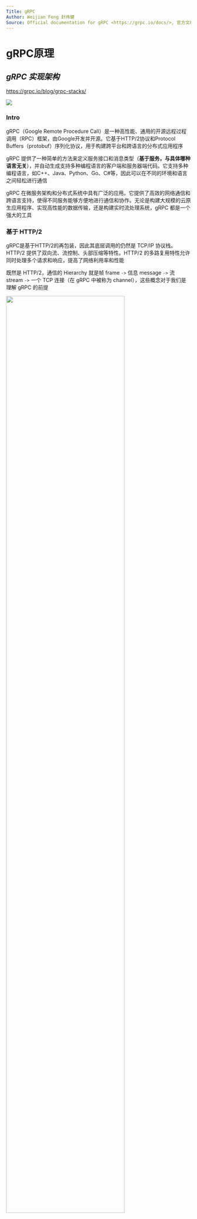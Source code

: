 ```yaml
---
Title: gRPC
Author: Weijian Feng 封伟健
Source: Official documentation for gRPC <https://grpc.io/docs/>, 官方文档中文翻译 <https://doc.oschina.net/grpc?t=56831>
---
```


# gRPC原理

## *gRPC 实现架构*

https://grpc.io/blog/grpc-stacks/

<img src="gRPC协议栈.png">

### Intro

gRPC（Google Remote Procedure Call）是一种高性能、通用的开源远程过程调用（RPC）框架，由Google开发并开源。它基于HTTP/2协议和Protocol Buffers（protobuf）序列化协议，用于构建跨平台和跨语言的分布式应用程序

gRPC 提供了一种简单的方法来定义服务接口和消息类型（**基于服务，与具体哪种语言无关**），并自动生成支持多种编程语言的客户端和服务器端代码。它支持多种编程语言，如C++、Java、Python、Go、C#等，因此可以在不同的环境和语言之间轻松进行通信

gRPC 在微服务架构和分布式系统中具有广泛的应用。它提供了高效的网络通信和跨语言支持，使得不同服务能够方便地进行通信和协作。无论是构建大规模的云原生应用程序、实现高性能的数据传输，还是构建实时流处理系统，gRPC 都是一个强大的工具

### 基于 HTTP/2

gRPC是基于HTTP/2的再包装，因此其底层调用的仍然是 TCP/IP 协议栈。HTTP/2 提供了双向流、流控制、头部压缩等特性。HTTP/2 的多路复用特性允许同时处理多个请求和响应，提高了网络利用率和性能

既然是 HTTP/2，通信的 Hierarchy 就是帧 frame `->` 信息 message `->` 流 stream `->` 一个 TCP 连接（在 gRPC 中被称为 channel），这些概念对于我们是理解 gRPC 的前提

<img src="基于HTTP2.png" width="80%">

### 基于 protobuf

gRPC 使用 protobuf 作为默认的序列化机制。通过定义服务接口和消息类型的 .proto 文件，gRPC 可以自动生成用于客户端和服务器端的代码。这简化了开发过程，并确保在不同的语言之间保持一致性

## *消息格式*

### 请求消息

```
Request Message: Request Headers -> Length-Prefixed-Message -> End of stream flag
```

请求消息是发起远程调用的消息。gRPC 的请求消息只能由 client 端应用程序触发（虽然 HTTP/2 支持 server 端主动推送消息），它由三个主要部分组成：请求头 Request Headers、长度前缀消息 Length-Prefixed-Message 和流结束标志 End of stream flag (EOS)。client 端首先发送请求头，之后是长度前缀消息，最后是 EOS，标识消息发送完毕

例子可以看这个网站 https://learnku.com/articles/72847

### 响应消息

```
Response Message: Response Headers -> Length-Prefixed-Message (optional) # 数据帧
Response Message: Response Headers -> Length-Prefixed-Message (optional) -> Trailers # 结尾帧
```

响应消息也由三个主要部分组成：响应标头、带长度前缀的消息和尾部。当响应中没有以长度为前缀的消息需要发送给 client 端时，响应消息仅包含响应标头和尾部

与请求消息不同的是，END_STREAM 标志不随数据帧一起发送，它作为一个被称作 Trailers 单独的响应头发送，通知 client 端我们完成了响应消息的发送。Trailers 还会携带请求的状态码和状态消息

# 安装

gRPC的源码库 <https://github.com/grpc/grpc>

https://github.com/grpc/grpc/blob/v1.61.0/src/cpp/README.md

### 使用 Bazel

### 使用 CMake

# 同步IO

## *项目结构*

下面的内容以 java & unary rpc 为例

### 大纲

<img src="gRPC流程.drawio.png">

1. api 模块

    定义 protobuf IDL语言并通过命令创建具体的代码，后续client server引入使用

    * message
    * service

    ```protobuf
    syntax = "proto3";
    
    // 后续protobuf生成的java代码一个源文件还是多个源文件xx.java。否则会为每个message、enum、service生成独立的class
    option java_multiple_files = false;
    // 指定protobuf生成的类放置在哪个包中
    option java_package = "com. suns";
    // 指定的protobuf生成的外部类的名字（管理内部类【内部类オ是真正开发使用】）
    option java_outer_classname = "UserServoe";
    
    package com.example;
    
    service HelloService {
        rpc sayHello (HelloRequest) returns (HelloResponse);
    }
    
    message HelloRequest {
        string name = 1;
        // Request中可以有很多个字段（多个函数参数）
    }
    
    message HelloResponse {
        string message = 1;
        // Response中可以有很多个字段（多个函数返回值）
    }
    ```

1. xxxx-server模块

    * 实现api模块中定义的服务接口：新建一个 `xxxServiceImpl.java` 并在里面继承生成的 `xxxImplBase` 类，然后重写实现对应的service
    
      ```java
      public class HelloServiceImpl extends HelloServiceGrpc.HelloServiceImplBase {
          // ...重写实现service方法
      }
      ```
    
    * 发布gRPC服务（创建服务端程序）
    
      ```java
      public class GrpcServer {
          public static void main(String[] args) throws IOException, InterruptedException {
              // 1. 绑定端口
              ServerBuilder serverBuilder = ServerBuilder.forPort(9000);
              // 2. 发布服务
              serverBuilder.addService(new HelloServiceImpl());
              // 3. 创建服务对象
              Server server = serverBuilder.build();
              // 4. 启动服务
              server.start();
              server.awaitTermination();
          }
      }
      ```
    
2. xxxx-client模块
   * 创建服务端stub（代理）
   * 基于stub的RPC调用
   
   ```java
   public class GrpcClient1 {
       public static void main(String[] args) {
           // 1. 创建通信管道
           ManagedChannel managedChannel = ManagedChannelBuilder.forAddress("localhost", 9000).usePlaintext().build();
           // 2. 创建stub 代理对象
           try {
               HelloServiceGrpc.HelloServiceBlockingStub helloService = HelloServiceGrpc.newBlockingStub(managedChannel);
               // 3. 完成rpc调用
               // 3.1 准备请求参数
               // 填充参数
               HelloProto.HelloRequest.Builder builder = HelloProto.HelloRequest.newBuilder();
               builder.setName("wjfeng");
               HelloProto.HelloRequest helloRequest = builder.build();
               // 3.2 调用rpc服务，获取响应内容
               HelloProto.HelloResponse helloResponse = helloService.hello(helloRequest);
   
               String result = helloResponse.getResult();
               System.out.println("result = " + result);
           } catch (Exception e) {
               throw new RuntimeException(e);
           } finally {
               managedChannel.shutdown();
           }
       }
   }
   ```

### gRPC的主要API

gRPC是一个高性能、跨平台的远程过程调用（RPC）框架，它使用Protocol Buffers作为接口定义语言。gRPC提供了多种API，用于定义和实现RPC服务

以下是gRPC的主要API：

1. Protocol Buffers（Proto）：gRPC使用Protocol Buffers作为接口定义语言（IDL）。Proto API用于定义服务的消息类型和服务接口
2. Server API：gRPC Server API用于创建和管理gRPC服务端。它提供了创建RPC服务、启动和停止服务、配置监听端口等功能
3. Client API：gRPC Client API用于创建和管理gRPC客户端。它提供了与服务端建立连接、发送RPC请求、处理响应等功能
4. Service API：gRPC Service API用于定义服务接口。它基于Proto文件中定义的服务接口生成相应的服务端和客户端代码
5. Interceptors API：gRPC Interceptors API允许开发者拦截和处理gRPC请求和响应。拦截器可用于实现认证、日志记录、性能监控等功能
6. Streaming API：gRPC支持基于流的RPC，其中客户端和服务端可以通过流式传输发送和接收消息。Streaming API包括客户端流、服务端流和双向流
7. Metadata API：gRPC Metadata API用于传递附加的元数据信息。元数据可以在RPC调用中携带额外的信息，如认证凭证、请求标识等
8. Error Handling API：gRPC提供了用于处理错误的API，包括定义错误码和错误信息、处理异常、返回错误状态等

### 生成接口

Protobuf plugin的compile生成message，compile-custom生成service API

message生成的API放在target/generated-sources/protobuf/**java**/java_package/java_outer_classname.java

service生成的API放在target/generated-sources/protobuf/**grpc-java**/java_package/service_nameGrpc.java

<img src="生成的接口.drawio.png">

* `serviceName + Impl + Base` 对应真正的服务接口，开发的时候要继承这个类，并覆盖其中的业务方法
* `Stub` 结尾，用于在客户端与远程 gRPC 服务进行通信，区别在于采用的通信方式不同

### 定义服务 & StreamObserver

虽然service中定义了返回值，但实际实现是返回了void，**通过参数 `StreamObserver` 来返回**，这是一种观察者模式。还有可能通过流等方式来返回，这跟每种stub的底层通信方式有关系

在gRPC中，StreamObserver是一种用于处理流式响应的接口。它在客户端和服务器之间建立了一个双向通信通道，允许客户端和服务器以流式方式交换数据

StreamObserver在gRPC中的主要作用如下

1. **接收服务器流式响应**：当客户端向服务器发起一个请求并期望服务器以流式方式返回多个响应时，客户端可以使用StreamObserver来接收这些响应。StreamObserver提供了一个回调函数，每当服务器发送一个响应时，该函数就会被调用，从而让客户端能够逐个接收和处理这些响应
2. **发送客户端流式请求**：与服务器流式响应相反，客户端可以使用StreamObserver来发送一个流式请求给服务器。客户端可以通过StreamObserver提供的方法来逐个发送请求消息，而不是一次发送所有请求。这种方式使得客户端能够按需发送请求，而不需要等待所有请求准备就绪
3. **实现双向流式通信**：除了单向的服务器流式响应和客户端流式请求之外，gRPC还支持双向流式通信，即客户端和服务器都可以以流式方式发送和接收数据。在这种情况下，StreamObserver既可以接收服务器的响应，也可以发送客户端的请求。这种双向流式通信的模式在需要实时互动和持续通信的场景中非常有用

以下面的unary为例

```java
public class HelloServiceImpl extends HelloServiceGrpc.HelloServiceImplBase {
    // 1. 接受client的参数
    // 2. 业务处理 service+dao 调用对应的业务功能
    // 3. 提供返回值
    @Override
    // service中定义的返回值是作为参数StreamObserver来传递
    public void hello(HelloProto.HelloRequest request, StreamObserver<HelloProto.HelloResponse> responseStreamObserver) {
        // 1. 接受client的参数
        String name = request.getName();
        // 2. 业务处理
        System.out.println("接受到客户端信息:" + name);
        // 3. 封装响应
        // 3.1 构建响应对象
        HelloProto.HelloResponse.Builder builder = HelloProto.HelloResponse.newBuilder();
        // 3.2 填充数据
        builder.setResult("hello method invoke ok");
        // 3.3 封装响应
        HelloProto.HelloResponse helloResponse = builder.build();
        // 3.4
        responseStreamObserver.onNext(helloResponse); // 处理后的响应通过网络回传给client
        responseStreamObserver.onCompleted(); // 通知client 响应已经结束了，会返回一个标志，client接收到这个标志后，会结束这次rpc调用
    }
}
```

## *gRPC的4种通信方式*

### 什么是stub

在 *计算机网络.md* 的RPC协议部分介绍过 RPC 框架的构成，其中 stub 就是一个介于 client/server function 与 kernel 的网络栈之间的位于用户空间的一层软件层。即 stub 存根/代理是client和server之间的接口代理。Stub充当client和server之间的中间人，隐藏了底层的网络通信细节，使得远程过程调用过程对开发者透明化。一言以概之：**stub就是对通信过程（序列化 + 通信方式）的封装**

当client希望调用远程服务器上的方法时，它不会直接与server进行通信，而是通过stub来发送请求。stub负责将请求打包并通过网络发送到server。在服务器端，stub将接收到的请求解包，并将其传递给实际的服务实现，然后将执行结果返回给client

stub的工作原理通常涉及序列化和反序列化过程，它会将方法调用和参数打包成网络传输格式，并在接收方将其解析回原始形式

在许多RPC框架中，stub通常是通过使用接口定义语言（IDL）来生成的。IDL描述了可用的方法和参数，并根据IDL生成相应的客户端和服务器代码。这种自动生成Stub的方式使得客户端和服务器能够在不了解底层网络协议的情况下进行远程方法调用

### 分类

gRPC 支持四种不同的调用方式，满足不同的需求

1. 简单RPC/一元RPC Unary RPC：一个请求对应一个响应
2. 服务端流式RPC Server Streaming RPC：一个请求对应多个响应
3. 客户端流式RPC Client Streaming RPC：多个请求对应一个响应
4. 双向流RPC Bi-directional Stream RPC：多个请求返回多个响应

### gRPC 代理方法 stub

1. BlockingStub 阻塞通信：支持 Unary 和 Server streaming
2. Stub 异步通信，通过监听处理：支持 Unary、Server-streaming、Client-streaming、Bidirectional-streaming
3. FutureStub：FutureStub 只支持 Unary，实际引用比较局限

Stub Asynchronous 和 Future的区别：**Future最适合的场景就是一个大任务需要多个小任务，只有小任务都完成了大任务才能执行**。而Asynchronous 适合的场景就是**多个任务之间并没有顺序关系，都是独立的任务**

### 一元RPC

<img src="一元RPC.drawio.png">

一元 RPC 中，client 向 server 发送单个请求并获得单个响应，就像正常的函数调用一样

client 和 server发送信息后必须要阻塞等待，就是传统Web开发中的请求响应。开发过程中，主要采用就是一元RPC的这种通信方式

```protobuf
service HelloService{
  rpc hello(HelloRequest) returns (HelloResponse)
}
```

## *服务端流式RPC*

<img src="服务端流式RPC.drawio.png">

对于一个请求对象，在不同的时刻Server可以返回多个结果对象。这种服务式基于长连接的

**错误的认知**：认为Server返回的是一组数据就应该封装在一个List中。若把返回的多个数据封装在一个List中，这叫做一个返回结果

应用场景：某一个时段内的股票价格

### protobuf设置

```protobuf
service HelloService{
  rpc hello(HelloRequest) returns (stream HelloResponse) {} // response 加 stream
}
```

### 阻塞demo

一元和服务端流式创建的都是Blocking Stub代理

阻塞：一旦发起服务端流式RPC，Client只有收到所有信息后（读到了 `onCompleted()`）它才会继续执行。实际中这种阻塞通信用处不大

```java
// Server Service
public class HelloServiceImpl extends HelloServiceGrpc.HelloServiceImplBase {
	@Override
    public void c2ss(HelloProto.HelloRequest request,
                     StreamObserver<HelloProto.HelloResponse> responseObserver)  {
        // 1. 接受client的参数
        String name = request.getName();
        // 2. 业务处理
        System.out.println("接受到客户端信息:" + name);
        // 3. 封装响应
        for (int i = 0; i < 9; i++) {
            HelloProto.HelloResponse.Builder builder = HelloProto.HelloResponse.newBuilder();
            builder.setResult("result" + i);
            HelloProto.HelloResponse helloResponse = builder.build();

            responseObserver.onNext(helloResponse);

            try {
                Thread.sleep(1000);
            } catch (InterruptedException e) {
                throw new RuntimeException(e);
            }
        }
        responseObserver.onCompleted();
    }
}

// Client
public class GrpcClient3 {
    public static void main(String[] args) {
        ManagedChannel managedChannel = ManagedChannelBuilder.forAddress("localhost", 9000).usePlaintext().build();
        try {
            // 用阻塞stub来通信
            HelloServiceGrpc.HelloServiceBlockingStub helloService = HelloServiceGrpc.newBlockingStub(managedChannel);
            HelloProto.HelloRequest helloRequest = HelloProto.HelloRequest.newBuilder().setName("wjfeng").build();
            // 流式的用Iterator作为返回值
            Iterator<HelloProto.HelloResponse> helloResponseIterator = helloService.c2ss(helloRequest);
            while (helloResponseIterator.hasNext()) {
                HelloProto.HelloResponse helloResponse = helloResponseIterator.next();
                System.out.println("result = " + helloResponse.getResult());
            }
        } catch(Exception e) {
            throw new RuntimeException(e);
        } finally {
            managedChannel.shutdown();
        }
    }
}
```

### 异步监听

Api和服务都不变，客户端的调用处理变了

StreamObserver可以监听三种事件 `onNext()` 是下一条信息到来了要干什么，`onError()` 报错了要干什么，`onCompleted()` 事件发完了要干什么

观察者模式编程：api和server不变，改变client的stub，并自定义 `StreamObserver<Response>`的三种方法

```java
//api和server不变，改变client的stub，并自定义StreamObserver<Response>的行为
public class GrpcClient4 {
    public static void main(String[] args) {
        ManagedChannel managedChannel = ManagedChannelBuilder.forAddress("localhost", 9000).usePlaintext().build();
        try {
            // 异步监听
            HelloServiceGrpc.HelloServiceStub helloService = HelloServiceGrpc.newStub(managedChannel);
            HelloProto.HelloRequest.Builder builder=  HelloProto.HelloRequest.newBuilder();
            builder.setName("wjfeng");

            HelloProto.HelloRequest helloRequest = builder.build();
            helloService.c2ss(helloRequest, new StreamObserver<HelloProto.HelloResponse>() {
                @Override
                public void onNext(HelloProto.HelloResponse helloResponse) {
                    // 服务器响应了一个消息后，需要立即处理的话就写这个方法
                    System.out.println("result = " + helloResponse.getResult());
                }

                @Override
                public void onError(Throwable throwable) {
                    System.out.println("error");
                }

                @Override
                public void onCompleted() {
                    // 服务器响应完了所有消息后，需要立即处理的话就写这个方法
                    System.out.println("completed");
                }
            });

            managedChannel.awaitTermination(12, TimeUnit.SECONDS);
        }
        catch(Exception e) {
            throw new RuntimeException(e);
        } finally {
            managedChannel.shutdown();
        }
    }
}
```

存在一个问题：刚开始异步监听时，服务端要首先处理一些逻辑，所以客户端发现没有信息，所以直接关了。等到服务端要发信息过来，发现客户端没开，双方之间也就没有任何通信。所以最好一开始让client等上一段时间

## *客户端流式RPC*

<img src="客户端流式RPC.drawio.png">

应用：IOT传感器

### protobuf设置

```protobuf
service HelloService{
	rpc cs2s(stream HelloRequest) returns (HelloResponse) {}
}
```

### client stream代码组织

<img src="clientStream流程.drawio.png">

server `StreamObserver<Request>` 的 `onCompleted` 中为什么要先发onNext再completed？因为要靠onNext发送信息，completed只是一个结束标志

注意：client stream rpc中server不能每次收到一个request就onNext一个response，**只能是在onCompleted中收到了收到request后再onNext一个response**。否则会报错

```
Cancelling the stream with status Status{code=INTERNAL, description=Too many responses, cause=null}
```


只有在[双向流](#双向流rpc)中可以来一个request就onNext一个response

### server

注意：编译后发现client stream rpc要重写的接口为下面的，之前的unary和server stream的服务接口都是传入request和 `StreamObserver<Response>`，返回void，但现在返回了 `StreamObserver<Request>`

```java
//对比：server stream
public void c2ss(HelloProto.HelloRequest request, StreamObserver<HelloProto.HelloResponse> responseObserver) {}
//client stream
public StreamObserver<HelloProto.HelloRequest> cs2s(StreamObserver<HelloProto.HelloResponse> responseObserver) {}
```

这是因为此时发的是一批request，server不知道它们什么时候才会到，也不知道到没到。所以要用 `StreamObserver<Request>` 监控。因此相应的Server要根据业务需求重写 `StreamObserver<Request>` 里面的方法

```java
public class HelloServiceImpl extends HelloServiceGrpc.HelloServiceImplBase {
	@Override
    //StreamObserver监控的是来的Request
    public StreamObserver<HelloProto.HelloRequest> cs2s(
            StreamObserver<HelloProto.HelloResponse> responseObserver) {
        return new StreamObserver<HelloProto.HelloRequest>() {
            @Override
            public void onNext(HelloProto.HelloRequest value) {
                String name = value.getName();
                System.out.println("Server received one message: name = " + name);
            }

            @Override
            public void onError(Throwable t) {
                System.out.println("onError");
            }

            @Override
            public void onCompleted() {
                System.out.println("Client send completed");
                // 提供响应：接收到了全部的client的请求，提供响应
                HelloProto.HelloResponse.Builder builder = HelloProto.HelloResponse.newBuilder();
                builder.setResult("hello method invoke ok");
                HelloProto.HelloResponse helloResponse = builder.build();
                // 这是处理响应的，注意不要和监控stream的StreamObserver搞混了
                responseObserver.onNext(helloResponse);
                responseObserver.onCompleted();
            }
        };
    }
}
```

### client

```java
public class GrpcClient5 {
    public static void main(String[] args) {
        ManagedChannel managedChannel = ManagedChannelBuilder.forAddress("localhost", 9000).usePlaintext().build();
        try {
            //不能阻塞，要用异步监听
            HelloServiceGrpc.HelloServiceStub helloService = HelloServiceGrpc.
                newStub(managedChannel);
            //监控response
            StreamObserver<HelloProto.HelloRequest> helloRequestStreamObserver = helloService.cs2s(new StreamObserver<HelloProto.HelloResponse>() {
               @Override
               public void onNext(HelloProto.HelloResponse helloResponse) {
                     System.out.println("result = " + helloResponse.getResult());
               }

               @Override
               public void onError(Throwable throwable) {

               }

               @Override
               public void onCompleted() {

               }
            });

            //发送消息
            for (int i= 0; i < 10; i++) {
                HelloProto.HelloRequest helloRequest = HelloProto.HelloRequest.
                    newBuilder().setName("wjfeng" + i).build();
                helloRequestStreamObserver.onNext(helloRequest);

                Thread.sleep((1000));
            }
            helloRequestStreamObserver.onCompleted(); //发完了

            managedChannel.awaitTermination(12, java.util.concurrent.TimeUnit.SECONDS);
            System.out.println("client terminated");
        } catch(Exception e) {
            throw new RuntimeException(e);
        } finally {
            managedChannel.shutdown();
        }
    }
}
```

## *<span id="双向流rpc">双向流RPC</span>*

双向流rpc和client stream 异步stub的代码结构完全一样，区别只是现在server在监控request的时候也可以每次来一个request就回复response了

```java
public class HelloServiceImpl extends HelloServiceGrpc.HelloServiceImplBase {
	@Override
    public StreamObserver<de.tum.HelloProto.HelloRequest> cs2ss(
            StreamObserver<de.tum.HelloProto.HelloResponse> responseObserver) {
        return new StreamObserver<HelloProto.HelloRequest>() {
            @Override
            public void onNext(HelloProto.HelloRequest value) {
                // 现在server可以来一个client的request就回一个response了
                String name = value.getName();
                System.out.println("Server received one message: name = " + name);
                responseObserver.onNext(HelloProto.HelloResponse.newBuilder().
                                        setResult("response " + name + " result ").build());
            }

            @Override
            public void onError(Throwable t) {
                System.out.println("onError");
            }

            @Override
            public void onCompleted() {
                System.out.println("Client send completed");
                responseObserver.onCompleted();
            }
        };
    }
}
```

`addListener` 智能监听，实战中基本没什么用

## *C++ API*

https://grpc.io/docs/languages/cpp/basics/

### 使用流程

1. **定义服务接口和消息类型**：和 Java 一样使用 protobuf 语言定义服务接口和消息类型。比方说下面创建一个 `hello_service.proto` 文件，其中包含一个简单的问候服务的定义

   ```protobuf
   syntax = "proto3";
   
   package com.example;
   
   service HelloService {
       rpc SayHello (HelloRequest) returns (HelloResponse);
   }
   
   message HelloRequest {
       string name = 1;
   }
   
   message HelloResponse {
       string message = 1;
   }
   ```

2. **生成 C++ 代码**：用 protoc 将 `.proto` 文件编译为 C++ 代码。不过生成 service 的 protoc 选项和普通的 message 的不太一样

   ```cmd
   $ protoc -I . --grpc_out=. --plugin=protoc-gen-grpc=`which grpc_cpp_plugin` ./hello_service.proto
   ```

   生成的文件被命名为 `hello_service.grpc.pb.h` 和  `hello_service.grpc.pb.cc`

   里面包括了一个 HelloService 的 stub 类，以及 `HelloService::Service` 这个需要重写的接口类

3. 创建 server（以最简单的一元服务器为例）

   * **编写 server 的服务接口**：为了实现 `HelloService` 接口，需要创建一个类（一般命名为 `service名 + Impl`，比如说这里叫 `HelloServiceImpl`），并继承自生成的 `grpc::proto::HelloService::Service` 类。在类中，实现服务接口定义的方法

      ```c++
      /*rpc_server.cc*/
      #include <iostream>
      #include <grpcpp/grpcpp.h>
      #include "hello_service.grpc.pb.h"
      
      using grpc::Server;
      using grpc::ServerBuilder;
      using grpc::ServerContext;
      using grpc::Status;
      using hello::HelloRequest;
      using hello::HelloResponse;
      using hello::HelloService;
      
      class HelloServiceImpl final : public grpc::proto::HelloService::Service {
          ::grpc::Status SayHello(ServerContext* context,
                                  const HelloRequest* request,
                                  HelloResponse* response) override {
              std::string name = request->name();
              std::string message = "Hello, " + name + "!";
              response->set_message(message);
              return Status::OK;
          }
      };
      ```

   * **启动 server 的监听和启动服务**

      ```c++
      /*rpc_server.cc*/
      void RunServer(const std::string& db_path) {
        std::string server_address("0.0.0.0:50051");
        RouteGuideImpl service(db_path);
      
        ServerBuilder builder; // 实例化工厂类对象
        builder.AddListeningPort(server_address, grpc::InsecureServerCredentials());
        builder.RegisterService(&service
                                
        std::unique_ptr<Server> server(builder.BuildAndStart());
        std::cout << "Server listening on " << server_address << std::endl;
        server->Wait();
      }
      
      int main() {
          RunServer();
          return 0;
      }
      ```

4. **创建 gRPC 客户端**：首先要创建一个 `Channel` 对象，指定服务器的地址和端口号。然后可以通过使用生成的客户端 stub（例如 `HelloService::NewStub(channel)`）来调用服务方法

   ```cpp
   #include <iostream>
   #include <grpcpp/grpcpp.h>
   #include "hello_service.grpc.pb.h"
   
   using grpc::Channel;
   using grpc::ClientContext;
   using grpc::Status;
   using hello::HelloRequest;
   using hello::HelloResponse;
   using hello::HelloService;
   
   class HelloClient {
   public:
       HelloClient(std::shared_ptr<Channel> channel)
           : stub_(HelloService::NewStub(channel)) {} // 建立 stub
   
       std::string SayHello(const std::string& name) {
           HelloRequest request;
           request.set_name(name);
           HelloResponse response;
   
           ClientContext context;
           Status status = stub_->SayHello(&context, request, &response);
   
           if (status.ok()) {
               return response.message();
           } else {
               return "RPC failed";
           }
       }
   
   private:
       std::unique_ptr<HelloService::Stub> stub_;
   };
   
   int main() {
       std::string server_address("localhost:50051");
       HelloClient client(grpc::CreateChannel(server_address,
                                              grpc::InsecureChannelCredentials()));
       std::string name("Alice");
       std::string response = client.SayHello(name);
       std::cout << "Response: " << response << std::endl;
       return 0;
   }
   ```

### 不同类型的通信方式

* 简单RPC/一元RPC Unary RPC：一个请求对应一个响应
* 服务端流式RPC Server Streaming RPC：一个请求对应多个响应
* 客户端流式RPC Client Streaming RPC：多个请求对应一个响应
* 双向流RPC Bi-directional Stream RPC：多个请求返回多个响应

# 异步IO

对于同步的 client 来说，由于调用远程方法时会阻塞当前线程，但是异步允许同时发送多个请求，并且不会阻塞

<img src="异步IO.drawio.png" width="50%">

# HTTP/2 信息处理



## *Metadata*

## *处理 HTTP/2 帧*

## *Compressor*

# 日志

# 管理分布式系统

支持拦截器、服务发现和负载均衡等中间件：gRPC 允许开发者使用拦截器和中间件来添加自定义的逻辑和功能。这包括身份验证、日志记录、错误处理等，提供了更灵活的扩展性和可定制性

## *拦截器*

### 拦截器的功能

当执行远程调用时，无论是 client 还是 server，在远程方法执行之前或之后，都可能需要执行一些通用逻辑。在gRPC 中，最常见的就是可以拦截 RPC 的执行，来满足特定的需求，如日志、身份验证、授权、性能度量指标、跟踪等，这会使用一种名为拦截器 interceptor 的扩展机制

gRPC 提供了简单的 API，用来在 client 和 server 的 gRPC 应用程序中实现并安装拦截器。不过并非 gRPC 所有语言的 API 的实现和功能都是相同的，要具体语言具体分析

gRPC 拦截器可以分为

* 对于一元RPC，可以使用一元拦截器 unary interceptor
* 对于流 RPC，可以使用流拦截器 streaming interceptor

## *服务发现：Resolver*

Resolver 名称解析器负责根据服务名称找到对应的服务器地址，在微服务场景下，对应于同一个服务名称，后端可能部署多个相同的后台服务，Resolver 会找到多服务器地址，通常可以使用etcd、zookeeper等进行服务注册与发现，自实现 Resolver 模块从etcd上读取注册上来的地址列表

### 自定义 Resolver

支持 Java 和 Go，不支持 C++ 和 Python

## *负载均衡：Balance*

Balance 从多个地址中选择一个后端进行访问，gRPC支持 first pick、roundrobin 等负载均衡策略，同时支持自定义Balance

### 自定义 Balance

支持 Java，不支持 Go 和 C++ 

# 中间件





# 安全验证

## *Overview*

### CreateChannel 接口

在创建 client 时的步骤是这样的

```c++
std::string server_address("localhost:50051");
HelloClient client(grpc::CreateChannel(server_address,
                                       grpc::InsecureChannelCredentials()));
```

具体来说 `grpc::CreateChannel()` 接口的定义为 

```c++
std::shared_ptr<Channel> grpc::CreateChannel(const grpc::string & target,
                                            const std::shared_ptr<ChannelCredentials>& creds)
    
std::shared_ptr<ServerCredentials> grpc::InsecureServerCredentials();
```

其中第二个参数是一个智能指针，它管理一个 ChannelCredentials 的类实例，这个类表示的就是不同的安全验证。默认调用的就是 `InsecureServerCredentials()`，即不安全的、未加密的通道

### gRPC内置的安全验证方式

gRPC 设计用于与各种身份验证机制配合使用，使得通过 gRPC 安全地与其他系统通信变得容易

* SSL/TLS：gRPC 具有 SSL/TLS 集成，并推广使用 SSL/TLS 来验证服务器，并用来加 client 和 server 之间交换的所有数据。可选机制可供客户端提供证书进行相互身份验证

* ALTS：如果应用程序在计算引擎或 Google Kubernetes Engine（GKE）上运行，则 gRPC 支持 ALTS 作为传输安全机制

  Application Layer Transport Security, ALTS 是由 Google 所开发的双向身份验证和传输加密系统，通常用于在*Google* 基础架构内部保护 RPC 通信的安全

  支持 C++、GO、Java、Python

* 基于 Google 的令牌身份验证 / JWT：gRPC 提供了一种通用机制（如下所述），用于将基于元数据的凭据附加到请求和响应上。在通过 gRPC 访问 Google API 时还提供了获取访问令牌（通常是 OAuth2 令牌）的额外支持

gRPC也支持来用户使用 API 来接入用户自定义的身份验证系统

## *Basic 认证*

### JWT 认证

JSON Web Token, JWT

### TLS 认证

https://blog.csdn.net/chenwr2018/article/details/105708168

```c++
// Create a default SSL ChannelCredentials object.
auto channel_creds = grpc::SslCredentials(grpc::SslCredentialsOptions());
// Create a channel using the credentials created in the previous step.
auto channel = grpc::CreateChannel(server_name, channel_creds);
// Create a stub on the channel.
std::unique_ptr<Greeter::Stub> stub(Greeter::NewStub(channel));
// Make actual RPC calls on the stub.
grpc::Status s = stub->sayHello(&context, *request, response);
```



